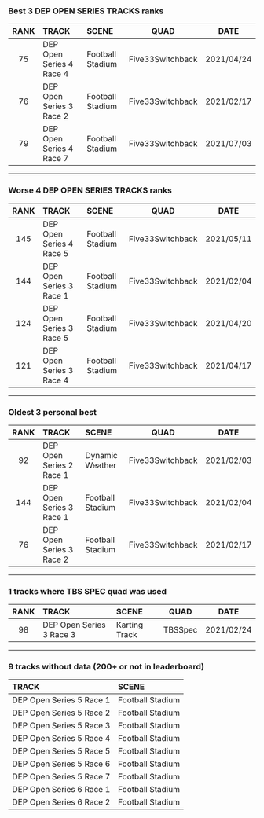### Best 3 DEP OPEN SERIES TRACKS ranks
|RANK|TRACK|SCENE|QUAD|DATE|
|:---:|:---|:---|:---:|:---:|
|75|DEP Open Series 4 Race 4|Football Stadium|Five33Switchback|2021/04/24|
|76|DEP Open Series 3 Race 2|Football Stadium|Five33Switchback|2021/02/17|
|79|DEP Open Series 4 Race 7|Football Stadium|Five33Switchback|2021/07/03|
---
### Worse 4 DEP OPEN SERIES TRACKS ranks
|RANK|TRACK|SCENE|QUAD|DATE|
|:---:|:---|:---|:---:|:---:|
|145|DEP Open Series 4 Race 5|Football Stadium|Five33Switchback|2021/05/11|
|144|DEP Open Series 3 Race 1|Football Stadium|Five33Switchback|2021/02/04|
|124|DEP Open Series 3 Race 5|Football Stadium|Five33Switchback|2021/04/20|
|121|DEP Open Series 3 Race 4|Football Stadium|Five33Switchback|2021/04/17|
---
### Oldest 3 personal best
|RANK|TRACK|SCENE|QUAD|DATE|
|:---:|:---|:---|:---:|:---:|
|92|DEP Open Series 2 Race 1|Dynamic Weather|Five33Switchback|2021/02/03|
|144|DEP Open Series 3 Race 1|Football Stadium|Five33Switchback|2021/02/04|
|76|DEP Open Series 3 Race 2|Football Stadium|Five33Switchback|2021/02/17|
---
### 1 tracks where TBS SPEC quad was used
|RANK|TRACK|SCENE|QUAD|DATE|
|:---:|:---|:---|:---:|:---:|
|98|DEP Open Series 3 Race 3|Karting Track|TBSSpec|2021/02/24|
---
### 9 tracks without data (200+ or not in leaderboard)
|TRACK|SCENE|
|:---|:---|
|DEP Open Series 5 Race 1|Football Stadium|
|DEP Open Series 5 Race 2|Football Stadium|
|DEP Open Series 5 Race 3|Football Stadium|
|DEP Open Series 5 Race 4|Football Stadium|
|DEP Open Series 5 Race 5|Football Stadium|
|DEP Open Series 5 Race 6|Football Stadium|
|DEP Open Series 5 Race 7|Football Stadium|
|DEP Open Series 6 Race 1|Football Stadium|
|DEP Open Series 6 Race 2|Football Stadium|
